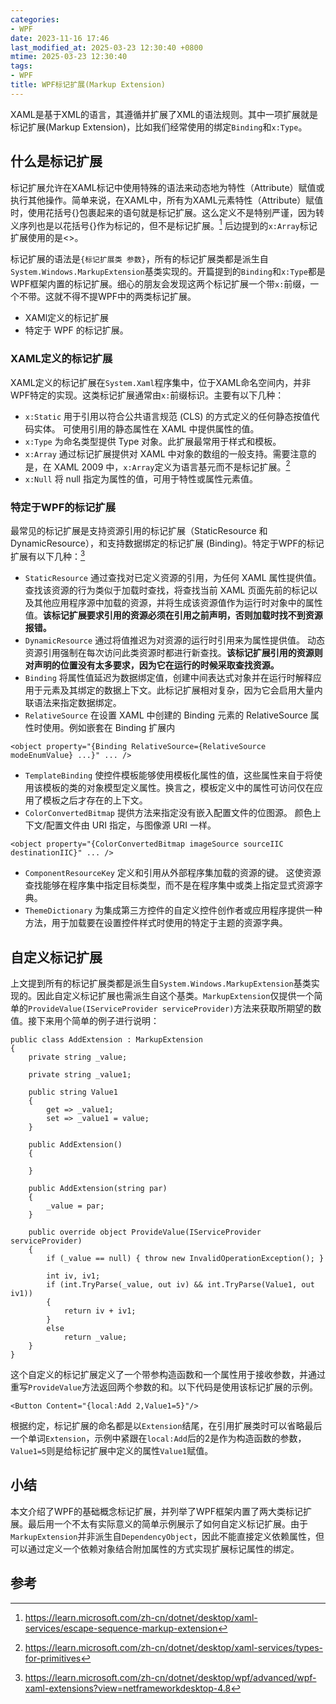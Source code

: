 ```yaml
---
categories:
- WPF
date: 2023-11-16 17:46
last_modified_at: 2025-03-23 12:30:40 +0800
mtime: 2025-03-23 12:30:40
tags:
- WPF
title: WPF标记扩展(Markup Extension)
---
```


XAML是基于XML的语言，其遵循并扩展了XML的语法规则。其中一项扩展就是标记扩展(Markup Extension)，比如我们经常使用的绑定`Binding`和`x:Type`。

## 什么是标记扩展
标记扩展允许在XAML标记中使用特殊的语法来动态地为特性（Attribute）赋值或执行其他操作。简单来说，在XAML中，所有为XAML元素特性（Attribute）赋值时，使用花括号{}包裹起来的语句就是标记扩展。这么定义不是特别严谨，因为转义序列也是以花括号{}作为标记的，但不是标记扩展。[^1] 后边提到的`x:Array`标记扩展使用的是<>。

标记扩展的语法是`{标记扩展类 参数}`，所有的标记扩展类都是派生自`System.Windows.MarkupExtension`基类实现的。开篇提到的`Binding`和`x:Type`都是WPF框架内置的标记扩展。细心的朋友会发现这两个标记扩展一个带`x:`前缀，一个不带。这就不得不提WPF中的两类标记扩展。
* XAMl定义的标记扩展
* 特定于 WPF 的标记扩展。

### XAML定义的标记扩展
XAML定义的标记扩展在`System.Xaml`程序集中，位于XAML命名空间内，并非WPF特定的实现。这类标记扩展通常由`x:`前缀标识。主要有以下几种：
* `x:Static` 用于引用以符合公共语言规范 (CLS) 的方式定义的任何静态按值代码实体。 可使用引用的静态属性在 XAML 中提供属性的值。
* `x:Type` 为命名类型提供 Type 对象。此扩展最常用于样式和模板。
* `x:Array` 通过标记扩展提供对 XAML 中对象的数组的一般支持。需要注意的是，在 XAML 2009 中，`x:Array`定义为语言基元而不是标记扩展。[^2]
* `x:Null` 将 null 指定为属性的值，可用于特性或属性元素值。

### 特定于WPF的标记扩展
最常见的标记扩展是支持资源引用的标记扩展（StaticResource 和 DynamicResource），和支持数据绑定的标记扩展 (Binding)。特定于WPF的标记扩展有以下几种：[^3]
* `StaticResource` 通过查找对已定义资源的引用，为任何 XAML 属性提供值。 查找该资源的行为类似于加载时查找，将查找当前 XAML 页面先前的标记以及其他应用程序源中加载的资源，并将生成该资源值作为运行时对象中的属性值。**该标记扩展要求引用的资源必须在引用之前声明，否则加载时找不到资源报错。**
* `DynamicResource` 通过将值推迟为对资源的运行时引用来为属性提供值。 动态资源引用强制在每次访问此类资源时都进行新查找。**该标记扩展引用的资源则对声明的位置没有太多要求，因为它在运行的时候采取查找资源。**
* `Binding` 将属性值延迟为数据绑定值，创建中间表达式对象并在运行时解释应用于元素及其绑定的数据上下文。此标记扩展相对复杂，因为它会启用大量内联语法来指定数据绑定。
* `RelativeSource` 在设置 XAML 中创建的 Binding 元素的 RelativeSource 属性时使用。例如嵌套在 Binding 扩展内
```
<object property="{Binding RelativeSource={RelativeSource modeEnumValue} ...}" ... />
```
* `TemplateBinding` 使控件模板能够使用模板化属性的值，这些属性来自于将使用该模板的类的对象模型定义属性。换言之，模板定义中的属性可访问仅在应用了模板之后才存在的上下文。
* `ColorConvertedBitmap` 提供方法来指定没有嵌入配置文件的位图源。 颜色上下文/配置文件由 URI 指定，与图像源 URI 一样。
```
<object property="{ColorConvertedBitmap imageSource sourceIIC destinationIIC}" ... />
```
* `ComponentResourceKey` 定义和引用从外部程序集加载的资源的键。 这使资源查找能够在程序集中指定目标类型，而不是在程序集中或类上指定显式资源字典。
* `ThemeDictionary` 为集成第三方控件的自定义控件创作者或应用程序提供一种方法，用于加载要在设置控件样式时使用的特定于主题的资源字典。
 

## 自定义标记扩展
上文提到所有的标记扩展类都是派生自`System.Windows.MarkupExtension`基类实现的。因此自定义标记扩展也需派生自这个基类。`MarkupExtension`仅提供一个简单的`ProvideValue(IServiceProvider serviceProvider)`方法来获取所期望的数值。接下来用个简单的例子进行说明：
```
public class AddExtension : MarkupExtension
{
    private string _value;

    private string _value1;

    public string Value1
    {
        get => _value1;
        set => _value1 = value;
    }

    public AddExtension()
    {

    }

    public AddExtension(string par)
    {
        _value = par;
    }

    public override object ProvideValue(IServiceProvider serviceProvider)
    {
        if (_value == null) { throw new InvalidOperationException(); }

        int iv, iv1;
        if (int.TryParse(_value, out iv) && int.TryParse(Value1, out iv1))
        {
            return iv + iv1;
        }
        else
            return _value;
    }
}
```
这个自定义的标记扩展定义了一个带参构造函数和一个属性用于接收参数，并通过重写`ProvideValue`方法返回两个参数的和。以下代码是使用该标记扩展的示例。
```
<Button Content="{local:Add 2,Value1=5}"/>
```
根据约定，标记扩展的命名都是以`Extension`结尾，在引用扩展类时可以省略最后一个单词`Extension`，示例中紧跟在`local:Add`后的2是作为构造函数的参数，`Value1=5`则是给标记扩展中定义的属性`Value1`赋值。

## 小结
本文介绍了WPF的基础概念标记扩展，并列举了WPF框架内置了两大类标记扩展。最后用一个不太有实际意义的简单示例展示了如何自定义标记扩展。由于`MarkupExtension`并非派生自`DependencyObject`，因此不能直接定义依赖属性，但可以通过定义一个依赖对象结合附加属性的方式实现扩展标记属性的绑定。

## 参考
[^1]: https://learn.microsoft.com/zh-cn/dotnet/desktop/xaml-services/escape-sequence-markup-extension
[^2]: https://learn.microsoft.com/zh-cn/dotnet/desktop/xaml-services/types-for-primitives
[^3]: https://learn.microsoft.com/zh-cn/dotnet/desktop/wpf/advanced/wpf-xaml-extensions?view=netframeworkdesktop-4.8